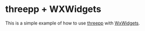 # threepp + WXWidgets

This is a simple example of how to use [threepp](https://github.com/markaren/threepp) with [WxWidgets](https://www.wxwidgets.org/).